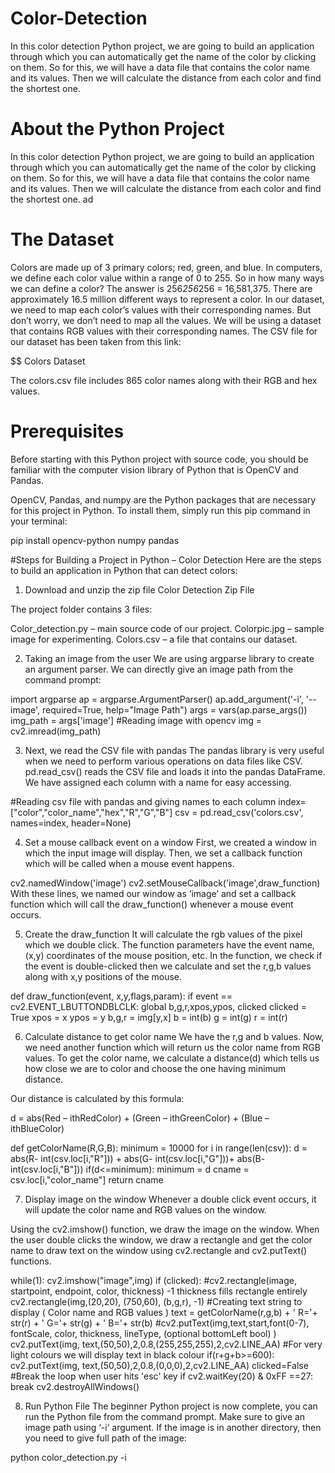 # Color-Detection

In this color detection Python project, we are going to build an application through which you can automatically get the name of the color by clicking on them. So for this, we will have a data file that contains the color name and its values. Then we will calculate the distance from each color and find the shortest one.

# About the Python Project
In this color detection Python project, we are going to build an application through which you can automatically get the name of the color by clicking on them. So for this, we will have a data file that contains the color name and its values. Then we will calculate the distance from each color and find the shortest one.
ad

# The Dataset
Colors are made up of 3 primary colors; red, green, and blue. In computers, we define each color value within a range of 0 to 255. So in how many ways we can define a color? The answer is 256*256*256 = 16,581,375. There are approximately 16.5 million different ways to represent a color. In our dataset, we need to map each color’s values with their corresponding names. But don’t worry, we don’t need to map all the values. We will be using a dataset that contains RGB values with their corresponding names. The CSV file for our dataset has been taken from this link:

$$ Colors Dataset

The colors.csv file includes 865 color names along with their RGB and hex values.

# Prerequisites
Before starting with this Python project with source code, you should be familiar with the computer vision library of Python that is OpenCV and Pandas.

OpenCV, Pandas, and numpy are the Python packages that are necessary for this project in Python. To install them, simply run this pip command in your terminal:

pip install opencv-python numpy pandas

#Steps for Building a Project in Python – Color Detection
Here are the steps to build an application in Python that can detect colors:

1. Download and unzip the zip file
Color Detection Zip File

The project folder contains 3 files:

Color_detection.py – main source code of our project.
Colorpic.jpg – sample image for experimenting.
Colors.csv – a file that contains our dataset.

2. Taking an image from the user
We are using argparse library to create an argument parser. We can directly give an image path from the command prompt:

import argparse
ap = argparse.ArgumentParser()
ap.add_argument('-i', '--image', required=True, help="Image Path")
args = vars(ap.parse_args())
img_path = args['image']
#Reading image with opencv
img = cv2.imread(img_path)

3. Next, we read the CSV file with pandas
The pandas library is very useful when we need to perform various operations on data files like CSV. pd.read_csv() reads the CSV file and loads it into the pandas DataFrame. We have assigned each column with a name for easy accessing.

#Reading csv file with pandas and giving names to each column
index=["color","color_name","hex","R","G","B"]
csv = pd.read_csv('colors.csv', names=index, header=None)

4. Set a mouse callback event on a window
First, we created a window in which the input image will display. Then, we set a callback function which will be called when a mouse event happens.

cv2.namedWindow('image')
cv2.setMouseCallback('image',draw_function)
With these lines, we named our window as ‘image’ and set a callback function which will call the draw_function() whenever a mouse event occurs.

5. Create the draw_function
It will calculate the rgb values of the pixel which we double click. The function parameters have the event name, (x,y) coordinates of the mouse position, etc. In the function, we check if the event is double-clicked then we calculate and set the r,g,b values along with x,y positions of the mouse.

def draw_function(event, x,y,flags,param):
    if event == cv2.EVENT_LBUTTONDBLCLK:
        global b,g,r,xpos,ypos, clicked
        clicked = True
        xpos = x
        ypos = y
        b,g,r = img[y,x]
        b = int(b)
        g = int(g)
        r = int(r)
        
6. Calculate distance to get color name
We have the r,g and b values. Now, we need another function which will return us the color name from RGB values. To get the color name, we calculate a distance(d) which tells us how close we are to color and choose the one having minimum distance.

Our distance is calculated by this formula:

d = abs(Red – ithRedColor) + (Green – ithGreenColor) + (Blue – ithBlueColor)

def getColorName(R,G,B):
    minimum = 10000
    for i in range(len(csv)):
        d = abs(R- int(csv.loc[i,"R"])) + abs(G- int(csv.loc[i,"G"]))+ abs(B- int(csv.loc[i,"B"]))
        if(d<=minimum):
            minimum = d
            cname = csv.loc[i,"color_name"]
    return cname
    
7. Display image on the window
Whenever a double click event occurs, it will update the color name and RGB values on the window.

Using the cv2.imshow() function, we draw the image on the window. When the user double clicks the window, we draw a rectangle and get the color name to draw text on the window using cv2.rectangle and cv2.putText() functions.

while(1):
    cv2.imshow("image",img)
    if (clicked):
        #cv2.rectangle(image, startpoint, endpoint, color, thickness) -1 thickness fills rectangle entirely
        cv2.rectangle(img,(20,20), (750,60), (b,g,r), -1)
        #Creating text string to display ( Color name and RGB values )
        text = getColorName(r,g,b) + ' R='+ str(r) + ' G='+ str(g) + ' B='+ str(b)
        #cv2.putText(img,text,start,font(0-7), fontScale, color, thickness, lineType, (optional bottomLeft bool) )
        cv2.putText(img, text,(50,50),2,0.8,(255,255,255),2,cv2.LINE_AA)
  #For very light colours we will display text in black colour
        if(r+g+b>=600):
            cv2.putText(img, text,(50,50),2,0.8,(0,0,0),2,cv2.LINE_AA)
        clicked=False
    #Break the loop when user hits 'esc' key 
    if cv2.waitKey(20) & 0xFF ==27:
        break
cv2.destroyAllWindows()

8. Run Python File
The beginner Python project is now complete, you can run the Python file from the command prompt. Make sure to give an image path using ‘-i’ argument. If the image is in another directory, then you need to give full path of the image:

python color_detection.py -i <add your image path here>

